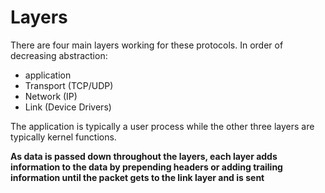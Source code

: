 # Layers

There are four main layers working for these protocols. In order of decreasing abstraction:

- application
- Transport (TCP/UDP)
- Network (IP)
- Link (Device Drivers)

The application is typically a user process while the other three layers are typically kernel functions. 

**As data is passed down throughout the layers, each layer adds information to the data by prepending headers or adding trailing information until the packet gets to the link layer and is sent**

